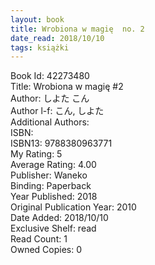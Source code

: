 ```yaml
---
layout: book
title: Wrobiona w magię  no. 2
date_read: 2018/10/10
tags: książki
---
```


Book Id: 42273480<br />
Title: Wrobiona w magię #2<br />
Author: しよた こん<br />
Author l-f: こん, しよた<br />
Additional Authors: <br />
ISBN: <br />
ISBN13: 9788380963771<br />
My Rating: 5<br />
Average Rating: 4.00<br />
Publisher: Waneko<br />
Binding: Paperback<br />
Year Published: 2018<br />
Original Publication Year: 2010<br />
Date Added: 2018/10/10<br />
Exclusive Shelf: read<br />
Read Count: 1<br />
Owned Copies: 0<br />


